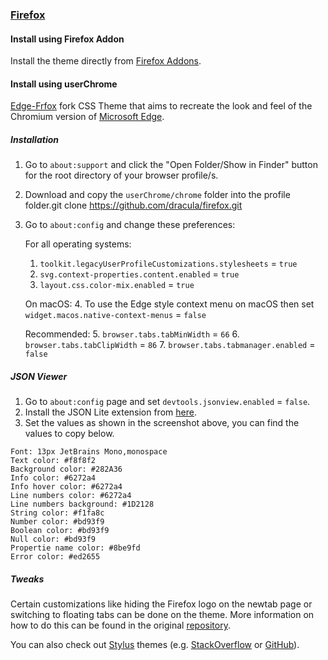 ### [Firefox](https://www.mozilla.org/en-US/firefox/new/)

#### Install using Firefox Addon

Install the theme directly from [Firefox Addons](https://addons.mozilla.org/en-US/firefox/addon/dracula-dark-colorscheme/).

#### Install using userChrome

[Edge-Frfox](https://github.com/bmFtZQ/edge-frfox) fork CSS Theme that aims to recreate the look and feel of the Chromium version of [Microsoft Edge](https://www.microsoft.com/edge).

##### **Installation**

1. Go to `about:support` and click the "Open Folder/Show in Finder" button for the root directory of your browser profile/s.
2. Download and copy the `userChrome/chrome` folder into the profile folder.git clone https://github.com/dracula/firefox.git

3. Go to `about:config` and change these preferences:

   For all operating systems:

   1. `toolkit.legacyUserProfileCustomizations.stylesheets` = `true`
   2. `svg.context-properties.content.enabled` = `true`
   3. `layout.css.color-mix.enabled` = `true`

   On macOS: 4. To use the Edge style context menu on macOS then set `widget.macos.native-context-menus` = `false`

   Recommended: 5. `browser.tabs.tabMinWidth` = `66` 6. `browser.tabs.tabClipWidth` = `86` 7. `browser.tabs.tabmanager.enabled` = `false`

##### **JSON Viewer**

1. Go to `about:config` page and set `devtools.jsonview.enabled` = `false`.
2. Install the JSON Lite extension from [here](https://addons.mozilla.org/en-US/firefox/addon/json-lite/).
3. Set the values as shown in the screenshot above, you can find the values to copy below.

```
Font: 13px JetBrains Mono,monospace
Text color: #f8f8f2
Background color: #282A36
Info color: #6272a4
Info hover color: #6272a4
Line numbers color: #6272a4
Line numbers background: #1D2128
String color: #f1fa8c
Number color: #bd93f9
Boolean color: #bd93f9
Null color: #bd93f9
Propertie name color: #8be9fd
Error color: #ed2655
```

##### **Tweaks**

Certain customizations like hiding the Firefox logo on the newtab page or switching to floating tabs can be done on the theme. More information on how to do this can be found in the original [repository](https://github.com/bmFtZQ/edge-frfox#tweaks).

You can also check out [Stylus](https://addons.mozilla.org/en-US/firefox/addon/styl-us/) themes (e.g. [StackOverflow](https://draculatheme.com/stackoverflow) or [GitHub](https://draculatheme.com/github)).

